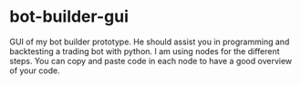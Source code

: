 # bot-builder-gui
GUI of my bot builder prototype. He should assist you in programming and backtesting a trading bot with python. I am using nodes for the different steps. You can copy and paste code in each node to have a good overview of your code.
